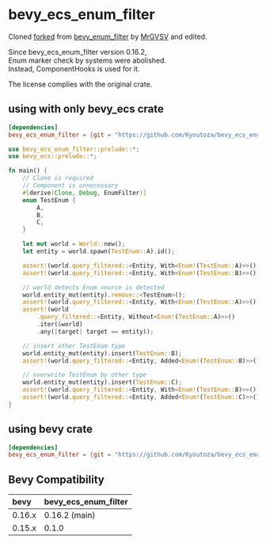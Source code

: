 # bevy_ecs_enum_filter

Cloned [forked](https://github.com/mikkelens/bevy_enum_filter) from [bevy_enum_filter](https://github.com/MrGVSV/bevy_enum_filter) by [MrGVSV](https://github.com/MrGVSV) and edited.

Since bevy_ecs_enum_filter version 0.16.2,  
Enum marker check by systems were abolished.  
Instead, ComponentHooks is used for it.

The license complies with the original crate.

## using with only bevy_ecs crate 
```toml
[dependencies]
bevy_ecs_enum_filter = {git = "https://github.com/Kyoutoza/bevy_ecs_enum_filter"}
```

```rust
use bevy_ecs_enum_filter::prelude::*;
use bevy_ecs::prelude::*;

fn main() {
    // Clone is required
    // Component is unnecessary
    #[derive(Clone, Debug, EnumFilter)]
    enum TestEnum {
        A,
        B,
        C,
    }

    let mut world = World::new();
    let entity = world.spawn(TestEnum::A).id();

    assert!(world.query_filtered::<Entity, With<Enum!(TestEnum::A)>>().single(&world).is_ok());
    assert!(world.query_filtered::<Entity, With<Enum!(TestEnum::B)>>().single(&world).is_err());

    // world detects Enum source is detected
    world.entity_mut(entity).remove::<TestEnum>();
    assert!(world.query_filtered::<Entity, With<Enum!(TestEnum::A)>>().single(&world).is_err());
    assert!(world
        .query_filtered::<Entity, Without<Enum!(TestEnum::A)>>()
        .iter(&world)
        .any(|target| target == entity));

    // insert other TestEnum type
    world.entity_mut(entity).insert(TestEnum::B);
    assert!(world.query_filtered::<Entity, Added<Enum!(TestEnum::B)>>().single(&world).is_ok());

    // overwrite TestEnum by other type
    world.entity_mut(entity).insert(TestEnum::C);
    assert!(world.query_filtered::<Entity, With<Enum!(TestEnum::B)>>().single(&world).is_err());
    assert!(world.query_filtered::<Entity, Added<Enum!(TestEnum::C)>>().single(&world).is_ok());
}
```

## using bevy crate 
```toml
[dependencies]
bevy_ecs_enum_filter = {git = "https://github.com/Kyoutoza/bevy_ecs_enum_filter", features = ["bevy"]}
```

## Bevy Compatibility

| bevy   | bevy_ecs_enum_filter |
| :----- | -------------------- |
| 0.16.x | 0.16.2 (main)          |
| 0.15.x | 0.1.0                |
